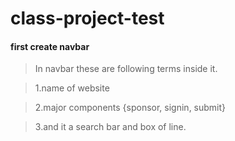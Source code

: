 ﻿# class-project-test
#### first create navbar
> In navbar these are following terms inside it.

> 1.name of website

> 2.major components {sponsor, signin, submit}

> 3.and it a search bar and box of line.
